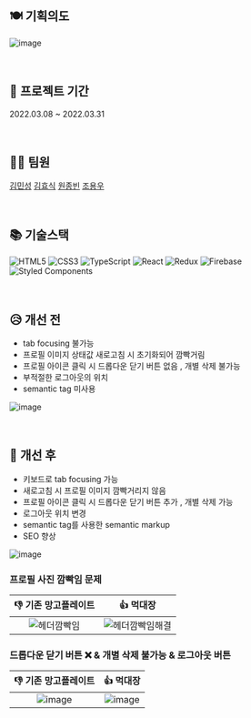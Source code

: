 ## 🍽 기획의도
![image](https://user-images.githubusercontent.com/60125497/161045894-e8ec52b0-a4e8-4bf2-a3cb-09906b895d41.png)

<br>

## 📆 프로젝트 기간
2022.03.08 ~ 2022.03.31

<br>

## 👨‍💻 팀원
[김민성](https://gtihub.com/minsoftk) [김효식](https://github.com/h-sick) [원종빈](https://github.com/JJongBin) [조용우](https://github.com/ywc8851) 

<br>

## 📚 기술스택
![HTML5](https://img.shields.io/badge/html5-%23E34F26.svg?style=for-the-badge&logo=html5&logoColor=white)
![CSS3](https://img.shields.io/badge/css3-%231572B6.svg?style=for-the-badge&logo=css3&logoColor=white)
![TypeScript](https://img.shields.io/badge/typescript-%23007ACC.svg?style=for-the-badge&logo=typescript&logoColor=white)
![React](https://img.shields.io/badge/react-%2320232a.svg?style=for-the-badge&logo=react&logoColor=%2361DAFB)
![Redux](https://img.shields.io/badge/redux-%23593d88.svg?style=for-the-badge&logo=redux&logoColor=white)
![Firebase](https://img.shields.io/badge/firebase-%23039BE5.svg?style=for-the-badge&logo=firebase)
![Styled Components](https://img.shields.io/badge/styled--components-DB7093?style=for-the-badge&logo=styled-components&logoColor=white)

<br/>

## 😥 개선 전
- tab focusing 불가능
- 프로필 이미지 상태값 새로고침 시 초기화되어 깜빡거림
- 프로필 아이콘 클릭 시 드롭다운 닫기 버튼 없음 , 개별 삭제 불가능
- 부적절한 로그아웃의 위치
- semantic tag 미사용

![image](https://user-images.githubusercontent.com/60125497/161046037-f7890369-822f-4bde-82bf-ac667a0cf339.png)

<br>

## 🤩 개선 후
- 키보드로 tab focusing 가능
- 새로고침 시 프로필 이미지 깜빡거리지 않음
- 프로필 아이콘 클릭 시 드롭다운 닫기 버튼 추가 , 개별 삭제 가능
- 로그아웃 위치 변경
- semantic tag를 사용한 semantic markup
- SEO 향상 

![image](https://user-images.githubusercontent.com/60125497/161055913-a3233888-3ad6-469f-974c-5dc88a8e29e3.png)

### 프로필 사진 깜빡임 문제
|👎 기존 망고플레이트|👍 먹대장|
|:---:|:---:|
|![헤더깜빡임](https://user-images.githubusercontent.com/60125497/161048868-bd08f086-67b7-4c15-8123-29dc652516a9.gif)|![헤더깜빡임해결](https://user-images.githubusercontent.com/60125497/161049711-0e522f2a-8825-4322-804a-2889562639b1.gif)|

### 드롭다운 닫기 버튼 ❌ & 개별 삭제 불가능 & 로그아웃 버튼
|👎 기존 망고플레이트|👍 먹대장|
|:---:|:---:|
|![image](https://user-images.githubusercontent.com/60125497/161050944-485a332c-7284-42bf-b0bf-70a1dcef67a3.png)|![image](https://user-images.githubusercontent.com/60125497/161051689-57d7e97e-1afd-4dee-8396-05b821d42a51.png)|
